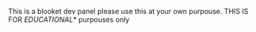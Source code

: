 This is a blooket dev panel please use this at your own purpouse. THIS IS FOR *EDUCATIONAL** purpouses only
